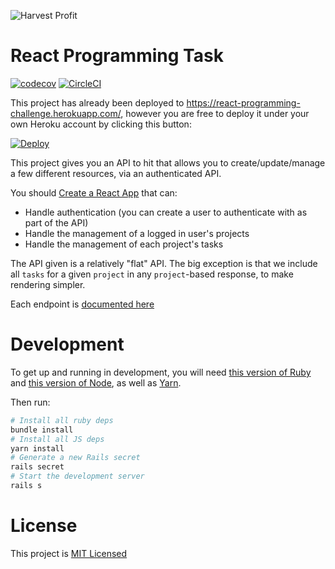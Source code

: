 ![Harvest Profit](https://www.harvestprofit.com/logo.png)

# React Programming Task
[![codecov](https://codecov.io/gh/HarvestProfit/react-programming-task/branch/master/graph/badge.svg)](https://codecov.io/gh/HarvestProfit/react-programming-task) [![CircleCI](https://circleci.com/gh/HarvestProfit/react-programming-task/tree/master.svg?style=svg)](https://circleci.com/gh/HarvestProfit/react-programming-task/tree/master)

This project has already been deployed to https://react-programming-challenge.herokuapp.com/, however you are free to deploy it under your own Heroku account by clicking this button:

[![Deploy](https://www.herokucdn.com/deploy/button.svg)](https://heroku.com/deploy)

This project gives you an API to hit that allows you to create/update/manage a few different resources, via an authenticated API.

You should [Create a React App](https://github.com/facebook/create-react-app) that can:
- Handle authentication (you can create a user to authenticate with as part of the API)
- Handle the management of a logged in user's projects
- Handle the management of each project's tasks

The API given is a relatively "flat" API. The big exception is that we include all `tasks` for a given `project` in any `project`-based response, to make rendering simpler.

Each endpoint is [documented here](https://documenter.getpostman.com/view/2582145/RWMEMTg7)

# Development

To get up and running in development, you will need [this version of Ruby](./.ruby-version) and [this version of Node](./.node-version), as well as [Yarn](https://yarnpkg.com/en/).

Then run:
```bash
# Install all ruby deps
bundle install
# Install all JS deps
yarn install
# Generate a new Rails secret
rails secret
# Start the development server
rails s
```

# License
This project is [MIT Licensed](./LICENSE.md)
